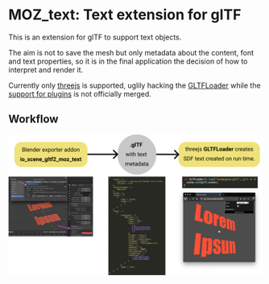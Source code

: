 # MOZ_text: Text extension for glTF

This is an extension for glTF to support text objects.

The aim is not to save the mesh but only metadata about the content, font and text properties, so it is in the final application the decision of how to interpret and render it.

Currently only [threejs](https://github.com/mrdoob/three.js) is supported, uglily hacking the [GLTFLoader](https://github.com/mrdoob/three.js/blob/dev/examples/jsm/loaders/GLTFLoader.js) while the [support for plugins](https://github.com/mrdoob/three.js/pull/18484) is not officially merged.

## Workflow


![workflow diagram](/doc/moz_text_workflow.png)
